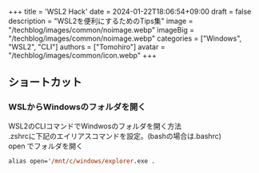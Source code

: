 +++
title = 'WSL2 Hack'
date = 2024-01-22T18:06:54+09:00
draft = false
description = "WSL2を便利にするためのTips集"
image = "/techblog/images/common/noimage.webp"
imageBig = "/techblog/images/common/noimage.webp"
categories = ["Windows", "WSL2", "CLI"]
authors = ["Tomohiro"]
avatar = "/techblog/images/common/icon.webp"
+++

## ショートカット

### WSLからWindowsのフォルダを開く
WSL2のCLIコマンドでWindwosのフォルダを開く方法  
.zshrcに下記のエイリアスコマンドを設定。(bashの場合は.bashrc)  
open でフォルダを開く

```cl
alias open='/mnt/c/windows/explorer.exe .
```